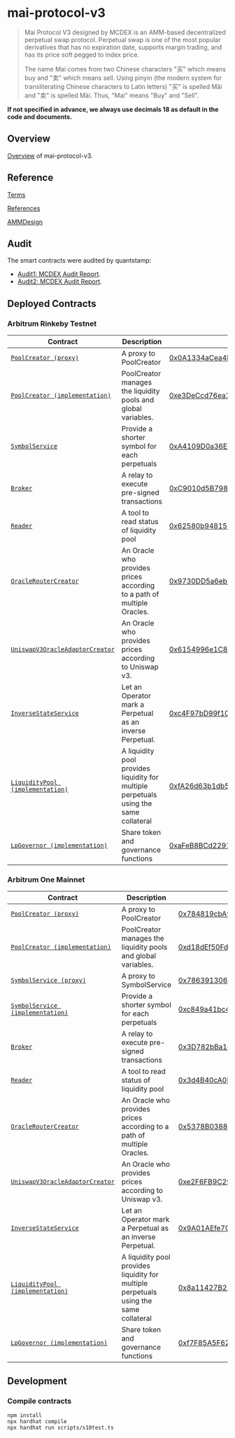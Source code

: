# mai-protocol-v3

> Mai Protocol V3 designed by MCDEX is an AMM-based decentralized perpetual swap protocol. Perpetual swap is one of the most popular derivatives that has no expiration date, supports margin trading, and has its price soft pegged to index price.
>
> The name Mai comes from two Chinese characters "买" which means buy and "卖" which means sell. Using pinyin (the modern system for transliterating Chinese characters to Latin letters) "买" is spelled Mǎi and "卖" is spelled Mài. Thus, "Mai" means "Buy" and "Sell".

**If not specified in advance, we always use decimals 18 as default in the code and documents.**

## Overview
[Overview](./contracts/Readme.md) of mai-protocol-v3.

## Reference
[Terms](./docs/term.md)

[References](https://mcdex.io/references/)

[AMMDesign](https://mcdexio.github.io/documents/en/Shared-Liquidity-AMM-of-MAI-PROTOCOL-v3.pdf)

## Audit

The smart contracts were audited by quantstamp:
* [Audit1: MCDEX Audit Report](./docs/asset/audit1-Quantstamp-MCDEX.pdf).
* [Audit2: MCDEX Audit Report](./docs/asset/audit2-Quantstamp-MCDEX-Arbitrum-Integration-Report.pdf).

## Deployed Contracts

### Arbitrum Rinkeby Testnet

|Contract|Description|Address|
|---|---|---|
|[`PoolCreator (proxy)`](https://github.com/OpenZeppelin/openzeppelin-contracts/blob/v3.4.0/contracts/proxy/TransparentUpgradeableProxy.sol) |A proxy to PoolCreator |[0x0A1334aCea4E38a746daC7DCf7C3E61F0AB3D834](https://rinkeby-explorer.arbitrum.io/address/0x0A1334aCea4E38a746daC7DCf7C3E61F0AB3D834)|
|[`PoolCreator (implementation)`](contracts/factory/PoolCreator.sol) |PoolCreator manages the liquidity pools and global variables. |[0xe3DeCcd76ea1A0F7C7d4A80AD0A790dC00c0578E](https://rinkeby-explorer.arbitrum.io/address/0xe3DeCcd76ea1A0F7C7d4A80AD0A790dC00c0578E)|
|[`SymbolService`](contracts/symbolService/SymbolService.sol) |Provide a shorter symbol for each perpetuals |[0xA4109D0a36E0e66d64F3B7794C60694Ca6D66E22](https://rinkeby-explorer.arbitrum.io/address/0xA4109D0a36E0e66d64F3B7794C60694Ca6D66E22)|
|[`Broker`](contracts/broker/Broker.sol) |A relay to execute pre-signed transactions |[0xC9010d5B798286651dC24A2c49BbAd673Dd4978b](https://rinkeby-explorer.arbitrum.io/address/0xC9010d5B798286651dC24A2c49BbAd673Dd4978b)|
|[`Reader`](contracts/reader/Reader.sol) |A tool to read status of liquidity pool |[0x62580b94815BC879Fda6210Bd12f1f58d259Af5d](https://rinkeby-explorer.arbitrum.io/address/0x62580b94815BC879Fda6210Bd12f1f58d259Af5d)|
|[`OracleRouterCreator`](contracts/oracle/router/OracleRouterCreator.sol) |An Oracle who provides prices according to a path of multiple Oracles. |[0x9730DD5a6eb170082c7c71c2e41332853681bb92](https://rinkeby-explorer.arbitrum.io/address/0x9730DD5a6eb170082c7c71c2e41332853681bb92)|
|[`UniswapV3OracleAdaptorCreator`](contracts/oracle/uniswap/UniswapV3OracleAdaptorCreator.sol) |An Oracle who provides prices according to Uniswap v3. |[0x6154996e1C80dE982f9eebC3E93B4DFd4F30a74a](https://rinkeby-explorer.arbitrum.io/address/0x6154996e1C80dE982f9eebC3E93B4DFd4F30a74a)|
|[`InverseStateService`](contracts/inverse/InverseStateService.sol) |Let an Operator mark a Perpetual as an inverse Perpetual. |[0xc4F97bD99f10Ca08Ce9ec9C9CB05C72F358dbC5E](https://rinkeby-explorer.arbitrum.io/address/0xc4F97bD99f10Ca08Ce9ec9C9CB05C72F358dbC5E)|
|[`LiquidityPool (implementation)`](contracts/LiquidityPool.sol) |A liquidity pool provides liquidity for multiple perpetuals using the same collateral |[0xfA26d63b1db58d08800053180Db11245Eb7f102f](https://rinkeby-explorer.arbitrum.io/address/0xfA26d63b1db58d08800053180Db11245Eb7f102f)|
|[`LpGovernor (implementation)`](contracts/LiquidityPool.sol) |Share token and governance functions |[0xaFeB8BCd2291ff55Cf37876c8dcD7154e0e228a7](https://rinkeby-explorer.arbitrum.io/address/0xaFeB8BCd2291ff55Cf37876c8dcD7154e0e228a7)|


### Arbitrum One Mainnet

|Contract|Description|Address|
|---|---|---|
|[`PoolCreator (proxy)`](https://github.com/OpenZeppelin/openzeppelin-contracts/blob/v3.4.0/contracts/proxy/TransparentUpgradeableProxy.sol) |A proxy to PoolCreator |[0x784819cbA91Ed87C296565274fc150EaA11EBC04](https://explorer.offchainlabs.com/address/0x784819cbA91Ed87C296565274fc150EaA11EBC04)|
|[`PoolCreator (implementation)`](contracts/factory/PoolCreator.sol) |PoolCreator manages the liquidity pools and global variables. |[0xd18dEf50FdAEA4cBf14aCBc82c30D2b40EFFA12E](https://explorer.offchainlabs.com/address/0xd18dEf50FdAEA4cBf14aCBc82c30D2b40EFFA12E)|
|[`SymbolService (proxy)`](https://github.com/OpenZeppelin/openzeppelin-contracts/blob/v3.4.0/contracts/proxy/TransparentUpgradeableProxy.sol) |A proxy to SymbolService |[0x7863913067024e11249Da20B71d453164d4Dea7D](https://explorer.offchainlabs.com/address/0x7863913067024e11249Da20B71d453164d4Dea7D)|
|[`SymbolService (implementation)`](contracts/symbolService/SymbolService.sol) |Provide a shorter symbol for each perpetuals |[0xc849a41bc49407dE53eC206eaDCC2924Dccb9aaF](https://explorer.offchainlabs.com/address/0xc849a41bc49407dE53eC206eaDCC2924Dccb9aaF)|
|[`Broker`](contracts/broker/Broker.sol) |A relay to execute pre-signed transactions |[0x3D782bBa1c2568E33ba5a20a9Ddf3879BBf136c0](https://explorer.offchainlabs.com/address/0x3D782bBa1c2568E33ba5a20a9Ddf3879BBf136c0)|
|[`Reader`](contracts/reader/Reader.sol) |A tool to read status of liquidity pool |[0x3d4B40cA0F98fcCe38aA1704CBDf134496c261E8](https://explorer.offchainlabs.com/address/0x3d4B40cA0F98fcCe38aA1704CBDf134496c261E8)|
|[`OracleRouterCreator`](contracts/oracle/router/OracleRouterCreator.sol) |An Oracle who provides prices according to a path of multiple Oracles. |[0x5378B0388Ef594f0c2EB194504aee2B48d1eac18](https://explorer.offchainlabs.com/address/0x5378B0388Ef594f0c2EB194504aee2B48d1eac18)|
|[`UniswapV3OracleAdaptorCreator`](contracts/oracle/uniswap/UniswapV3OracleAdaptorCreator.sol) |An Oracle who provides prices according to Uniswap v3. |[0xe2F6FB9C2f78Bcf9dacDF76Bd0e7Fad4E4b1794a](https://explorer.offchainlabs.com/address/0xe2F6FB9C2f78Bcf9dacDF76Bd0e7Fad4E4b1794a)|
|[`InverseStateService`](contracts/inverse/InverseStateService.sol) |Let an Operator mark a Perpetual as an inverse Perpetual. |[0x9A01AEfe70B2Fbe4458B86136B2EEFEfb8Bc8DB4](https://explorer.offchainlabs.com/address/0x9A01AEfe70B2Fbe4458B86136B2EEFEfb8Bc8DB4)|
|[`LiquidityPool (implementation)`](contracts/LiquidityPool.sol) |A liquidity pool provides liquidity for multiple perpetuals using the same collateral |[0x8a11427B22Ca86a55969FAa93A3a9B0F7b2eebD0](https://explorer.offchainlabs.com/address/0x8a11427B22Ca86a55969FAa93A3a9B0F7b2eebD0)|
|[`LpGovernor (implementation)`](contracts/LiquidityPool.sol) |Share token and governance functions |[0xf7F85A5F62eD2Eb63C8D4EDF0a979289857Bad74](https://explorer.offchainlabs.com/address/0xf7F85A5F62eD2Eb63C8D4EDF0a979289857Bad74)|

## Development
### Compile contracts
```
npm install
npx hardhat compile
npx hardhat run scripts/s10test.ts
```

